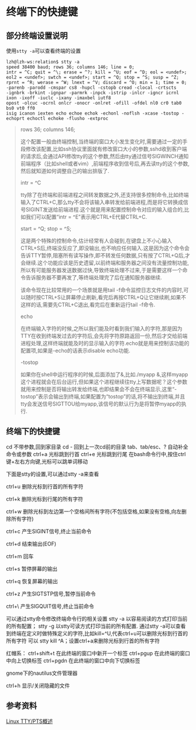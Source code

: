# 终端下的快捷键

## 部分终端设置说明

使用`stty -a`可以查看终端的设置

```shell
lzh@lzh-ws:relation$ stty -a
speed 38400 baud; rows 36; columns 146; line = 0;
intr = ^C; quit = ^\; erase = ^?; kill = ^U; eof = ^D; eol = <undef>; eol2 = <undef>; swtch = <undef>; start = ^Q; stop = ^S; susp = ^Z;
rprnt = ^R; werase = ^W; lnext = ^V; discard = ^O; min = 1; time = 0;
-parenb -parodd -cmspar cs8 -hupcl -cstopb cread -clocal -crtscts
-ignbrk -brkint -ignpar -parmrk -inpck -istrip -inlcr -igncr icrnl ixon -ixoff -iuclc -ixany -imaxbel iutf8
opost -olcuc -ocrnl onlcr -onocr -onlret -ofill -ofdel nl0 cr0 tab0 bs0 vt0 ff0
isig icanon iexten echo echoe echok -echonl -noflsh -xcase -tostop -echoprt echoctl echoke -flusho -extproc
```

> rows 36; columns 146;
>
> 这个配置一般由终端控制,当终端的窗口大小发生变化时,需要通过一定的手段修改该配置,比如ssh协议里面就有修改窗口大小的参数,sshd收到客户端的请求后,会通过API修改tty的这个参数,然后由tty通过信号SIGWINCH通知前端程序（比如shell或者vim）,前端程序收到信号后,再去读tty的这个参数,然后就知道如何调整自己的输出排版了.
>
> intr = ^C
>
> tty除了在终端和前端进程之间转发数据之外,还支持很多控制命令,比如终端输入了CTRL+C,那么tty不会将该输入串转发给前端进程,而是将它转换成信号SIGINT发送给前端进程.这个就是用来配置控制命令对应的输入组合的,比如我们可以配置“intr = ^E”表示用CTRL+E代替CTRL+C.
>
> start = ^Q; stop = ^S;
>
> 这是两个特殊的控制命令,估计经常有人会碰到,在键盘上不小心输入CTRL+S后,终端没反应了,即没输出,也不响应任何输入.这是因为这个命令会告诉TTY暂停,阻塞所有读写操作,即不转发任何数据,只有按了CTRL+Q后,才会继续.这个功能应该是历史遗留,以前终端和服务器之间没有流量控制功能,所以有可能服务器发送数据过快,导致终端处理不过来,于是需要这样一个命令告诉服务器不要再发了,等终端处理完了后在通知服务器继续.
>
> 该命令现在比较常用的一个场景就是用tail -f命令监控日志文件的内容时,可以随时按CTRL+S让屏幕停止刷新,看完后再按CTRL+Q让它继续刷,如果不这样的话,需要先CTRL+C退出,看完后在重新运行tail -f命令.
>
> echo
>
> 在终端输入字符的时候,之所以我们能及时看到我们输入的字符,那是因为TTY在收到终端发过去的字符后,会先将字符原路返回一份,然后才交给前端进程处理,这样终端就能及时的显示输入的字符.echo就是用来控制该功能的配置项,如果是-echo的话表示disable echo功能.
>
> -tostop
>
> 如果你在shell中运行程序的时候,后面添加了&,比如./myapp &,这样myapp这个进程就会在后台运行,但如果这个进程继续往tty上写数据呢？这个参数就用来控制是否将输出转发给终端,也即结果会不会在终端显示,这里“-tostop”表示会输出到终端,如果配置为“tostop”的话,将不输出到终端,并且tty会发送信号SIGTTOU给myapp,该信号的默认行为是将暂停myapp的执行.



## 终端下的快捷键

cd		不带参数,回到家目录
cd -	回到上一次cd前的目录
tab、tab/esc、?	自动补全命令或参数
ctrl+a	光标跳到行首
ctrl+e	光标跳到行尾
在bash命令行中,按住ctrl键+左右方向键,光标可以跳单词移动



下面是stty的设置,可以通过stty -a来查看

ctrl+u		删除光标到行首的所有字符

ctrl+k		删除光标到行尾的所有字符

ctrl+w		删除光标到左边第一个空格间所有字符(不包括空格,如果没有空格,向左删除所有字符)

ctrl+c		产生SIGINT信号,终止当前命令

ctrl+d		结束输出(EOF)

ctrl+m		回车

ctrl+s		暂停屏幕的输出

ctrl+q		恢复屏幕的输出

ctrl+z		产生SIGTSTP信号,暂停当前命令

ctrl+\		产生SIGQUIT信号,终止当前命令



可以通过stty命令修改终端命令行的相关设置
stty -a		以容易阅读的方式打印当前的所有配置； 
stty -g		以stty可读方式打印当前的所有配置.
通过stty -a可以查看到终端在定义时做特殊定义的字符,比如kill=^U,代表ctrl+u可以删除光标到行首的所有字符
可以 stty kill ^A；设置ctrl+a来删除光标到行首的所有字符



红帽系：
ctrl+shift+t	在此终端的窗口中新开一个标签
ctrl+pgup		在此终端的窗口中向上切换标签
ctrl+pgdn		在此终端的窗口中向下切换标签



gnome下的nautilus文件管理器

ctrl+h	显示/关闭隐藏的文件





## 参考资料

[Linux TTY/PTS概述](https://segmentfault.com/a/1190000009082089)